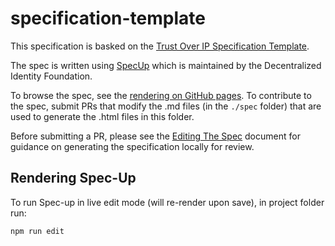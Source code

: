 # specification-template

This specification is basked on the [Trust Over IP Specification Template](https://github.com/trustoverip/specification-template).

The spec is written using [SpecUp](https://github.com/decentralized-identity/spec-up) which is maintained by the Decentralized Identity Foundation. 


To browse the spec, see the [rendering on GitHub pages](https://trustoverip.github.io/tswg-trust-registry-protocol/). To contribute to the spec, submit PRs that modify the .md files (in the `./spec` folder) that are used to generate the .html files in this folder.

Before submitting a PR, please see the [Editing The Spec](./EditingTheSpec.md) document for guidance on generating the specification locally for review.


## Rendering Spec-Up

To run Spec-up in live edit mode (will re-render upon save), in project folder run:

```
npm run edit
```
